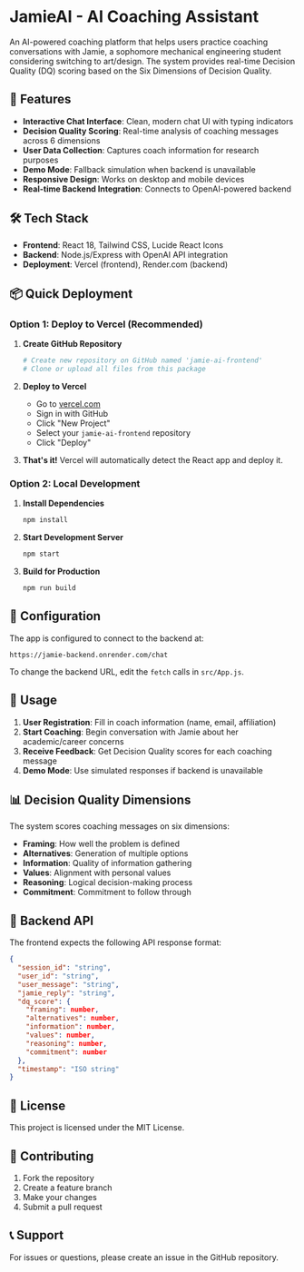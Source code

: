# JamieAI - AI Coaching Assistant

An AI-powered coaching platform that helps users practice coaching conversations with Jamie, a sophomore mechanical engineering student considering switching to art/design. The system provides real-time Decision Quality (DQ) scoring based on the Six Dimensions of Decision Quality.

## 🚀 Features

- **Interactive Chat Interface**: Clean, modern chat UI with typing indicators
- **Decision Quality Scoring**: Real-time analysis of coaching messages across 6 dimensions
- **User Data Collection**: Captures coach information for research purposes
- **Demo Mode**: Fallback simulation when backend is unavailable
- **Responsive Design**: Works on desktop and mobile devices
- **Real-time Backend Integration**: Connects to OpenAI-powered backend

## 🛠️ Tech Stack

- **Frontend**: React 18, Tailwind CSS, Lucide React Icons
- **Backend**: Node.js/Express with OpenAI API integration
- **Deployment**: Vercel (frontend), Render.com (backend)

## 📦 Quick Deployment

### Option 1: Deploy to Vercel (Recommended)

1. **Create GitHub Repository**
   ```bash
   # Create new repository on GitHub named 'jamie-ai-frontend'
   # Clone or upload all files from this package
   ```

2. **Deploy to Vercel**
   - Go to [vercel.com](https://vercel.com)
   - Sign in with GitHub
   - Click "New Project"
   - Select your `jamie-ai-frontend` repository
   - Click "Deploy"

3. **That's it!** Vercel will automatically detect the React app and deploy it.

### Option 2: Local Development

1. **Install Dependencies**
   ```bash
   npm install
   ```

2. **Start Development Server**
   ```bash
   npm start
   ```

3. **Build for Production**
   ```bash
   npm run build
   ```

## 🔧 Configuration

The app is configured to connect to the backend at:
```
https://jamie-backend.onrender.com/chat
```

To change the backend URL, edit the `fetch` calls in `src/App.js`.

## 🎯 Usage

1. **User Registration**: Fill in coach information (name, email, affiliation)
2. **Start Coaching**: Begin conversation with Jamie about her academic/career concerns
3. **Receive Feedback**: Get Decision Quality scores for each coaching message
4. **Demo Mode**: Use simulated responses if backend is unavailable

## 📊 Decision Quality Dimensions

The system scores coaching messages on six dimensions:
- **Framing**: How well the problem is defined
- **Alternatives**: Generation of multiple options
- **Information**: Quality of information gathering
- **Values**: Alignment with personal values
- **Reasoning**: Logical decision-making process
- **Commitment**: Commitment to follow through

## 🔐 Backend API

The frontend expects the following API response format:

```json
{
  "session_id": "string",
  "user_id": "string", 
  "user_message": "string",
  "jamie_reply": "string",
  "dq_score": {
    "framing": number,
    "alternatives": number,
    "information": number,
    "values": number,
    "reasoning": number,
    "commitment": number
  },
  "timestamp": "ISO string"
}
```

## 📝 License

This project is licensed under the MIT License.

## 🤝 Contributing

1. Fork the repository
2. Create a feature branch
3. Make your changes
4. Submit a pull request

## 📞 Support

For issues or questions, please create an issue in the GitHub repository.